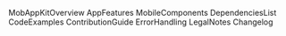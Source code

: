 MobAppKitOverview
AppFeatures
MobileComponents
DependenciesList
CodeExamples
ContributionGuide
ErrorHandling
LegalNotes
Changelog
